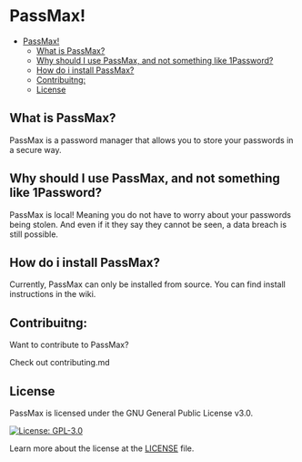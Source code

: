 # PassMax!

- [PassMax!](#passmax)
  - [What is PassMax?](#what-is-passmax)
  - [Why should I use PassMax, and not something like 1Password?](#why-should-i-use-passmax-and-not-something-like-1password)
  - [How do i install PassMax?](#how-do-i-install-passmax)
  - [Contribuitng:](#contribuitng)
  - [License](#license)

## What is PassMax?

PassMax is a password manager that allows you to store your passwords in a secure way.

## Why should I use PassMax, and not something like 1Password?

PassMax is local! Meaning you do not have to worry about your passwords being stolen. And even if it they say they cannot be seen, a data breach is still possible.

## How do i install PassMax?

Currently, PassMax can only be installed from source. You can find install instructions in the wiki.

## Contribuitng:

Want to contribute to PassMax?

Check out contributing.md

## License

PassMax is licensed under the GNU General Public License v3.0.

[![License: GPL-3.0](https://img.shields.io/badge/License-GPL%203.0-blue.svg)](https://www.gnu.org/licenses/gpl-3.0)

Learn more about the license at the [LICENSE](LICENSE) file.